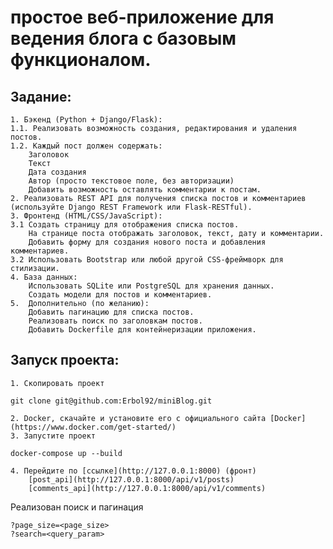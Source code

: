 # простое веб-приложение для ведения блога с базовым функционалом.

## Задание:
    1. Бэкенд (Python + Django/Flask):
    1.1. Реализовать возможность создания, редактирования и удаления постов.
    1.2. Каждый пост должен содержать:
        Заголовок
        Текст
        Дата создания
        Автор (просто текстовое поле, без авторизации)
        Добавить возможность оставлять комментарии к постам.
    2. Реализовать REST API для получения списка постов и комментариев (используйте Django REST Framework или Flask-RESTful).
    3. Фронтенд (HTML/CSS/JavaScript):
    3.1 Создать страницу для отображения списка постов.
        На странице поста отображать заголовок, текст, дату и комментарии.
        Добавить форму для создания нового поста и добавления комментариев.
    3.2 Использовать Bootstrap или любой другой CSS-фреймворк для стилизации.
    4. База данных:
        Использовать SQLite или PostgreSQL для хранения данных.
        Создать модели для постов и комментариев.
    5.  Дополнительно (по желанию):
        Добавить пагинацию для списка постов.
        Реализовать поиск по заголовкам постов.
        Добавить Dockerfile для контейнеризации приложения.

## Запуск проекта:
    1. Скопировать проект 
```git clone git@github.com:Erbol92/miniBlog.git```

    2. Docker, скачайте и установите его с официального сайта [Docker](https://www.docker.com/get-started/)
    3. Запустите проект 
```docker-compose up --build```
    
    4. Перейдите по [ссылке](http://127.0.0.1:8000) (фронт)
        [post_api](http://127.0.0.1:8000/api/v1/posts)
        [comments_api](http://127.0.0.1:8000/api/v1/comments)
    
Реализован поиск и пагинация
```
?page_size=<page_size>
?search=<query_param>
```